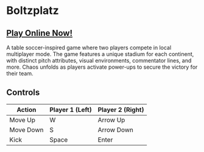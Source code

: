 # Boltzplatz
## [Play Online Now!](https://brutenis.net/boltzplatz)

A table soccer-inspired game where two players compete in local multiplayer mode.
The game features a unique stadium for each continent, with distinct pitch attributes, visual environments, commentator lines, and more.
Chaos unfolds as players activate power-ups to secure the victory for their team.

## Controls
| Action      | Player 1 (Left) | Player 2 (Right) |
| ----------- | ------          | ----             | 
| Move Up     |   W             | Arrow Up         |
| Move Down   |   S             | Arrow Down       |
| Kick        |  Space          | Enter            |
